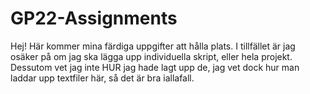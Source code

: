 # GP22-Assignments
Hej! Här kommer mina färdiga uppgifter att hålla plats. I tillfället är jag osäker på om jag ska lägga upp individuella skript, eller hela projekt. Dessutom vet jag inte HUR jag hade lagt upp de, jag vet dock hur man laddar upp textfiler här, så det är bra iallafall.
